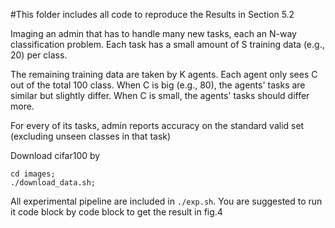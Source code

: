 #This folder includes all code to reproduce the Results in Section 5.2

Imaging an admin that has to handle many new tasks, each an N-way classification problem.
Each task has a small amount of S training data (e.g., 20) per class.

The remaining training data are taken by K agents.
Each agent only sees C out of the total 100 class.
When C is big (e.g., 80), the agents' tasks are similar but slightly differ.
When C is small, the agents' tasks should differ more.

For every of its tasks, admin reports accuracy on the standard valid set (excluding unseen classes in that task)

Download cifar100 by
```
cd images;
./download_data.sh;
```
All experimental pipeline are included in `./exp.sh`. You are suggested to run it code block by code block to get the result in fig.4
